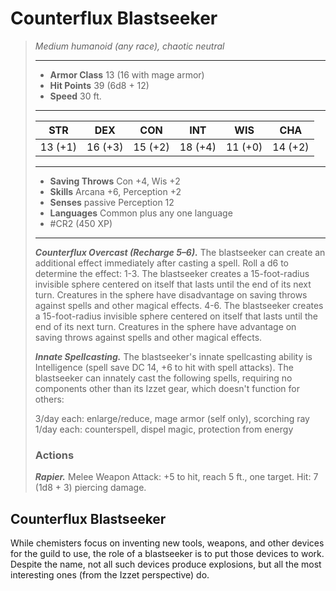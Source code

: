 # Counterflux Blastseeker
>*Medium humanoid (any race), chaotic neutral*
>___
>- **Armor Class** 13 (16 with mage armor)
>- **Hit Points** 39 (6d8 + 12)
>- **Speed** 30 ft.
>___
>|STR|DEX|CON|INT|WIS|CHA|
>|:---:|:---:|:---:|:---:|:---:|:---:|
>|13 (+1)|16 (+3)|15 (+2)|18 (+4)|11 (+0)|14 (+2)|
>___
>- **Saving Throws** Con +4, Wis +2
>- **Skills** Arcana +6, Perception +2
>- **Senses** passive Perception 12
>- **Languages** Common plus any one language
>- #CR2 (450 XP)
>___
>***Counterflux Overcast (Recharge 5–6).*** The blastseeker can create an additional effect immediately after casting a spell. Roll a d6 to determine the effect: 1-3. The blastseeker creates a 15-foot-radius invisible sphere centered on itself that lasts until the end of its next turn. Creatures in the sphere have disadvantage on saving throws against spells and other magical effects. 4-6. The blastseeker creates a 15-foot-radius invisible sphere centered on itself that lasts until the end of its next turn. Creatures in the sphere have advantage on saving throws against spells and other magical effects.  
>
>***Innate Spellcasting.*** The blastseeker's innate spellcasting ability is Intelligence (spell save DC 14, +6 to hit with spell attacks). The blastseeker can innately cast the following spells, requiring no components other than its Izzet gear, which doesn't function for others:  
>
>3/day each: enlarge/reduce, mage armor (self only), scorching ray  
>1/day each: counterspell, dispel magic, protection from energy  
>
>### Actions
>***Rapier.*** Melee Weapon Attack: +5 to hit, reach 5 ft., one target. Hit: 7 (1d8 + 3) piercing damage.

## Counterflux Blastseeker

While chemisters focus on inventing new tools, weapons, and other devices for the guild to use, the role of a blastseeker is to put those devices to work. Despite the name, not all such devices produce explosions, but all the most interesting ones (from the Izzet perspective) do.